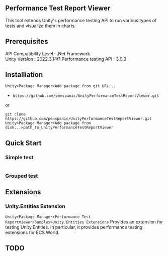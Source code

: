 ## Performance Test Report Viewer
This tool extends Unity's performance testing API to run various types of tests and visualize them in charts.

## Prerequisites
API Compatibility Level : .Net Framework  
Unity Version : 2022.3.14f1
Performance testing API : 3.0.3

## Installiation
`Unity>Package Manager>Add package from git URL...`
- `https://github.com/penspanic/UnityPerformanceTestReportViewer.git`  

or  

`git clone https://github.com/penspanic/UnityPerformanceTestReportViewer.git`  
`Unity>Package Manager>Add package from disk...>path_to_UnityPerformanceTestReportViewer`

## Quick Start
### Simple test
```csharp
```

### Grouped test

## Extensions
### Unity.Entities Extension
`Unity>Package Manager>Performance Test ReportViewer>Samples>Unity.Entities Extensions`
Provides an extension for testing Unity.Entities. In particular, it provides performance testing extensions for ECS World.

<!-- # (테스트로 World를 생성하고 실행할 때 World의 System별 소요 시간을 측정할 수 있습니다.) -->


## TODO